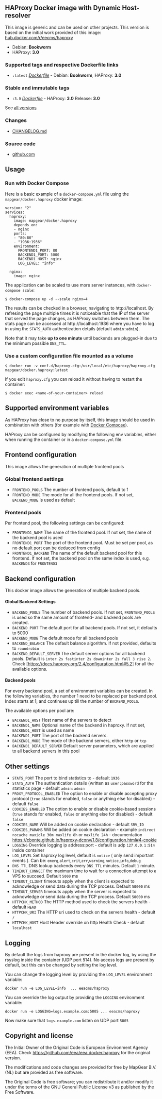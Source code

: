 ## HAProxy Docker image with Dynamic Host-resolver

This image is generic and can be used on other projects. This version is based on the initial work provided of this image: [hub.docker.com/r/eecms/haproxy](https://hub.docker.com/r/eeacms/haproxy)

 - Debian: **Bookworm**
 - HAProxy: **3.0**
 
### Supported tags and respective Dockerfile links

  - `:latest` [*Dockerfile*](https://github.com/woutergd/docker.haproxy/blob/master/haproxy/Dockerfile) - Debian: **Bookworm**, HAProxy: **3.0**

### Stable and immutable tags

  - `:3.0` [*Dockerfile*](https://github.com/woutergd/docker.haproxy/tree/3.0/haproxy/Dockerfile) - HAProxy: **3.0** Release: **3.0**


See [all versions](https://github.com/woutergd/docker.haproxy/releases)

### Changes

 - [CHANGELOG.md](https://github.com/woutergd/docker.haproxy/blob/master/CHANGELOG.md)

### Source code

  - [github.com](http://github.com/woutergd/oss-haproxy-dns)


## Usage

### Run with Docker Compose

Here is a basic example of a `docker-compose.yml` file using the `mapgear/docker.haproxy` docker image:

    version: "2"
    services:
      haproxy:
        image: mapgear/docker.haproxy
        depends_on:
        - nginx
        ports:
        - "80:80"
        - "1936:1936"
        environment:
          FRONTEND1_PORT: 80
          BACKEND1_PORT: 5000
          BACKEND1_HOST: nginx
          LOG_LEVEL: "info"

      nginx:
        image: nginx


The application can be scaled to use more server instances, with `docker-compose scale`:

    $ docker-compose up -d --scale nginx=4

The results can be checked in a browser, navigating to http://localhost.
By refresing the page multiple times it is noticeable that the IP of the server
that served the page changes, as HAProxy switches between them.
The stats page can be accessed at http://localhost:1936 where you have to log in
using the `STATS_AUTH` authentication details (default `admin:admin`).

Note that it may take **up to one minute** until backends are plugged-in due to the
minimum possible `DNS_TTL`.

### Use a custom configuration file mounted as a volume

    $ docker run -v conf.d/haproxy.cfg:/usr/local/etc/haproxy/haproxy.cfg mapgear/docker.haproxy:latest


If you edit `haproxy.cfg` you can reload it without having to restart the container:

    $ docker exec <name-of-your-container> reload


## Supported environment variables ##

As HAProxy has close to no purpose by itself, this image should be used in
combination with others (for example with [Docker Compose](https://docs.docker.com/compose/)).

HAProxy can be configured by modifying the following env variables,
either when running the container or in a `docker-compose.yml` file.

## Frontend configuration
This image allows the generation of multiple frontend pools

### Global frontend settings
  * `FRONTEND_POOLS` The number of frontend pools, default to 1
  * `FRONTEND_MODE` The mode for all the frontend pools. If not set, `BACKEND_MODE` is used as default

### Frontend pools
Per frontend pool, the following settings can be configured:
  * `FRONTEND1_NAME` The name of the frontend pool. If not set, the name of the backend pool is used
  * `FRONTEND1_PORT` The port of the frontend pool. Must be set per pool, as no default port can be deduced from config
  * `FRONTEND1_BACKEND` The name of the default backend pool for this frontend. If not set, the backend pool on the same index is used, e.g. `BACKEND3` for `FRONTEND3`


## Backend configuration
This docker image allows the generation of multiple backend pools.

#### Global Backend Settings
  * `BACKEND_POOLS` The number of backend pools. If not set, `FRONTEND_POOLS` is used so the same amount of frontend- and backend pools are created.
  * `BACKEND_PORT` The default port for all backend pools. If not set, it defaults to 5000
  * `BACKEND_MODE` The default mode for all backend pools
  * `BACKEND_BALANCE` The default balance algorithm. If not provided, defaults to `roundrobin`
  * `BACKEND_DEFAULT_SERVER` The default server options for all backend pools. Default is `inter 2s fastinter 2s downinter 2s fall 3 rise 2`. Check [https://docs.haproxy.org/2.4/configuration.html#5.2] for all the available options.

#### Backend pools
For every backend pool, a set of environment variables can be created. In the following variables, the number 1 need to be replaced per backend pool. Index starts at 1, and continues up till the number of `BACKEND_POOLS`.

The available options per pool are:
  * `BACKEND1_HOST` Host name of the servers to detect
  * `BACKEND1_NAME` Optional name of the backend in haproxy. If not set, `BACKEND1_HOST` is used as name
  * `BACKEND1_PORT` The port of the backend servers.
  * `BACKEND1_MODE` The mode of the backend servers, either `http` or `tcp`
  * `BACKEND1_DEFAULT_SERVER` Default server parameters, which are applied to all backend servers in this pool


## Other settings
  * `STATS_PORT` The port to bind statistics to - default `1936`
  * `STATS_AUTH` The authentication details (written as `user:password` for the statistics page - default `admin:admin`
  * `PROXY_PROTOCOL_ENABLED` The option to enable or disable accepting proxy protocol (`true` stands for enabled, `false` or anything else for disabled) - default `false`
  * `COOKIES_ENABLED` The option to enable or disable cookie-based sessions (`true` stands for enabled, `false` or anything else for disabled) - default `false`
  * `COOKIES_NAME` Will be added on cookie declaration - default `SRV_ID`
  * `COOKIES_PARAMS` Will be added on cookie declaration - example `indirect nocache maxidle 30m maxlife 8h` or `maxlife 24h` - documentation https://cbonte.github.io/haproxy-dconv/1.8/configuration.html#4-cookie
  * `LOGGING` Override logging ip address:port - default is udp `127.0.0.1:514` inside container
  * `LOG_LEVEL` Set haproxy log level, default is `notice` ( only send important events ). Can be: `emerg`,`alert`,`crit`,`err`,`warning`,`notice`,`info`,`debug`
  * `DNS_TTL` DNS lookup backends every `DNS_TTL` minutes. Default `1` minute.
  * `TIMEOUT_CONNECT` the maximum time to wait for a connection attempt to a VPS to succeed. Default `5000` ms
  * `TIMEOUT_CLIENT` timeouts apply when the client is expected to acknowledge or send data during the TCP process. Default `50000` ms
  * `TIMEOUT_SERVER` timeouts apply when the server is expected to acknowledge or send data during the TCP process. Default `50000` ms
  * `HTTPCHK_METHOD` The HTTP method used to check the servers health - default `HEAD`
  * `HTTPCHK_URI` The HTTP uri used to check on the servers health - default `/`
  * `HTTPCHK_HOST` Host Header override on http Health Check - default `localhost`


## Logging

By default the logs from haproxy are present in the docker log, by using the rsyslog inside the container (UDP port 514). No access logs are present by default, but this can be changed by setting the log level.

You can change the logging level by providing the `LOG_LEVEL` environment variable:

    docker run -e LOG_LEVEL=info  ... eeacms/haproxy

You can override the log output by providing the `LOGGING` environment variable:

    docker run -e LOGGING=logs.example.com:5005 ... eeacms/haproxy

Now make sure that `logs.example.com` listen on UDP port `5005`

## Copyright and license

The Initial Owner of the Original Code is European Environment Agency (EEA). Check https://github.com/eea/eea.docker.haproxy for the original version.

The modifications and code changes are provided for free by MapGear B.V. (NL) but are provided as free software.

The Original Code is free software; you can redistribute it and/or modify it under the terms of the GNU General Public License v3 as published by the Free Software.
